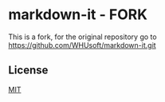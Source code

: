 # markdown-it - FORK

This is a fork, for the original repository go to https://github.com/WHUsoft/markdown-it.git


## License

[MIT](https://github.com/markdown-it/markdown-it/blob/master/LICENSE)
